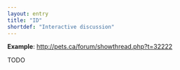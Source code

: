 ```yaml
---
layout: entry
title: "ID"
shortdef: "Interactive discussion"
---
```


**Example**: <http://pets.ca/forum/showthread.php?t=32222>

<!-- details -->

TODO
